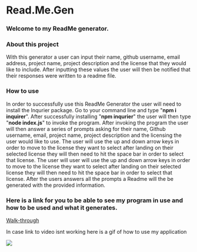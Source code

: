 # Read.Me.Gen

### Welcome to my ReadMe generator.

### About this project
With this generator a user can input their name, github username, email address, project name, project description and the license that they would like to include. After inputting these values the user will then be notified that their responses were written to a readme file.

### How to use
In order to successfully use this ReadMe Generator the user will need to install the Inqurier package.
Go to your command line and type "****npm i inquirer****".
After successfully installing "****npm inqurier****" the user will then type "****node index.js****" to invoke the program. After invoking the program the user will then answer a series of prompts asking for their name, Github username, email, project name, project description and the licensing the user would like to use. The user will use the up and down arrow keys in order to move to the license they want to select after landing on their selected license they will then need to hit the space bar in order to select that license. The user will user will use the up and down arrow keys in order to move to the license they want to select after landing on their selected license they will then need to hit the space bar in order to select that license. After the users answers all the prompts a Readme will the be generated with the provided information.

### Here is a link for you to be able to see my program in use and how to be used and what it generates.

[Walk-through](https://drive.google.com/file/d/1G9nMimmh8u0ydOP8clm2aE_IiTj8GNK4/view)


In case link to video isnt working here is a gif of how to use my application

![](imgs/readme.gengif.gif)
